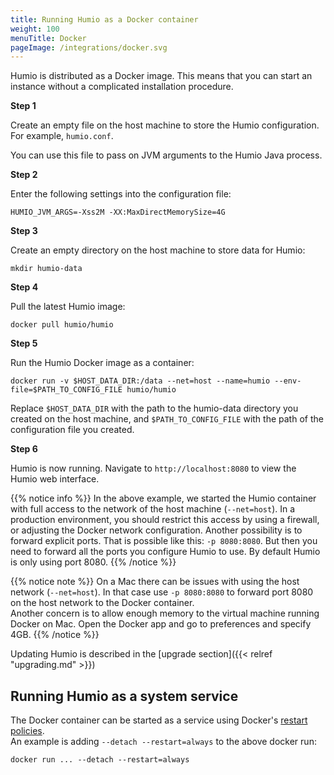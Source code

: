 ```yaml
---
title: Running Humio as a Docker container
weight: 100
menuTitle: Docker
pageImage: /integrations/docker.svg
---
```


Humio is distributed as a Docker image. This means that you can start an
instance without a complicated installation procedure.

**Step 1**

Create an empty file on the host machine to store the Humio configuration.
For example, `humio.conf`.

You can use this file to pass on JVM arguments to the Humio Java process.

**Step 2**

Enter the following settings into the configuration file:

```shell
HUMIO_JVM_ARGS=-Xss2M -XX:MaxDirectMemorySize=4G
```

<!--
{{% notice note %}}
These settings are for a machine with 8GB of RAM or more.
{{% /notice %}}
-->

**Step 3**

Create an empty directory on the host machine to store data for Humio:

```shell
mkdir humio-data
```

**Step 4**

Pull the latest Humio image:

```shell
docker pull humio/humio
```

**Step 5**

Run the Humio Docker image as a container:

```shell
docker run -v $HOST_DATA_DIR:/data --net=host --name=humio --env-file=$PATH_TO_CONFIG_FILE humio/humio
```

Replace `$HOST_DATA_DIR` with the path to the humio-data directory you created
on the host machine, and `$PATH_TO_CONFIG_FILE` with the path of the
configuration file you created.

**Step 6**

Humio is now running. Navigate to `http://localhost:8080` to view the Humio web interface.

{{% notice info %}}
In the above example, we started the Humio container with full access to the
network of the host machine (`--net=host`). In a production environment, you
should restrict this access by using a firewall, or adjusting the Docker network
configuration. Another possibility is to forward explicit ports.
That is possible like this: `-p 8080:8080`. But then you need to forward all
the ports you configure Humio to use. By default Humio is only using port 8080.
{{% /notice %}}


{{% notice note %}}
On a Mac there can be issues with using the host network (`--net=host`). In
that case use `-p 8080:8080` to forward port 8080 on the host network to the Docker container.  
Another concern is to allow enough memory to the virtual machine running Docker
on Mac. Open the Docker app and go to preferences and specify 4GB.
{{% /notice %}}

Updating Humio is described in the [upgrade section]({{< relref "upgrading.md" >}})

## Running Humio as a system service

The Docker container can be started as a service using Docker's [restart policies](https://docs.docker.com/engine/reference/run/#restart-policies-restart).  
An example is adding `--detach --restart=always` to the above docker run:

```shell
docker run ... --detach --restart=always
```
